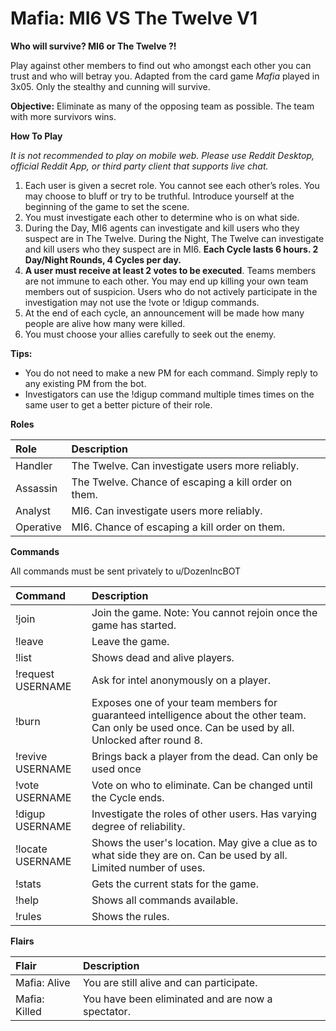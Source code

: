 # Mafia: MI6 VS The Twelve V1

**Who will survive? MI6 or The Twelve ?!**

Play against other members to find out who amongst each other you can trust and who will betray you. Adapted from the card game *Mafia* played in 3x05. Only the stealthy and cunning will survive.

**Objective:** Eliminate as many of the opposing team as possible. The team with more survivors wins.

**How To Play**

*It is not recommended to play on mobile web. Please use Reddit Desktop, official Reddit App, or third party client that supports live chat.*

1. Each user is given a secret role. You cannot see each other’s roles. You may choose to bluff or try to be truthful. Introduce yourself at the beginning of the game to set the scene.
2. You must investigate each other to determine who is on what side.
3. During the Day, MI6 agents can investigate and kill users who they suspect are in The Twelve. During the Night, The Twelve can investigate and kill users who they suspect are in MI6. **Each Cycle lasts 6 hours. 2 Day/Night Rounds, 4 Cycles per day.**
4. **A user must receive at least 2 votes to be executed**. Teams members are not immune to each other. You may end up killing your own team members out of suspicion. Users who do not actively participate in the investigation may not use the !vote or !digup commands.
5. At the end of each cycle, an announcement will be made how many people are alive how many were killed.
6. You must choose your allies carefully to seek out the enemy.

**Tips:**

* You do not need to make a new PM for each command. Simply reply to any existing PM from the bot.
* Investigators can use the !digup command multiple times times on the same user to get a better picture of their role.

**Roles**

|Role|Description|
|:-|:-|
|Handler|The Twelve. Can investigate users more reliably.|
|Assassin|The Twelve. Chance of escaping a kill order on them.|
|Analyst|MI6. Can investigate users more reliably.|
|Operative|MI6. Chance of escaping a kill order on them.|

**Commands**

All commands must be sent privately to u/DozenIncBOT

|Command|Description|
|:-|:-|
|!join|Join the game. Note: You cannot rejoin once the game has started.|
|!leave|Leave the game.|
|!list|Shows dead and alive players.|
|!request USERNAME|Ask for intel anonymously on a player.|
|!burn|Exposes one of your team members for guaranteed intelligence about the other team. Can only be used once. Can be used by all. Unlocked after round 8.|
|!revive USERNAME|Brings back a player from the dead. Can only be used once|
|!vote USERNAME|Vote on who to eliminate. Can be changed until the Cycle ends.|
|!digup USERNAME|Investigate the roles of other users. Has varying degree of reliability.|
|!locate USERNAME|Shows the user's location. May give a clue as to what side they are on. Can be used by all. Limited number of uses.|
|!stats|Gets the current stats for the game.|
|!help|Shows all commands available.|
|!rules|Shows the rules.|

**Flairs**

|Flair|Description|
|:-|:-|
|Mafia: Alive|You are still alive and can participate.|
|Mafia: Killed|You have been eliminated and are now a spectator.|
